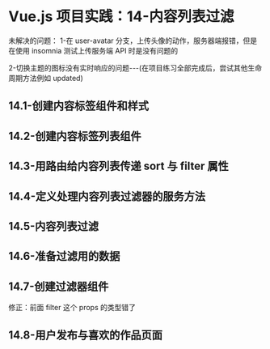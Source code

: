 # Vue.js 项目实践：14-内容列表过滤

未解决的问题：
1-在 user-avatar 分支，上传头像的动作，服务器端报错，但是在使用 insomnia 测试上传服务端 API 时是没有问题的

2-切换主题的图标没有实时响应的问题---(在项目练习全部完成后，尝试其他生命周期方法例如 updated)

## 14.1-创建内容标签组件和样式

## 14.2-创建内容标签列表组件

## 14.3-用路由给内容列表传递 sort 与 filter 属性

## 14.4-定义处理内容列表过滤器的服务方法

## 14.5-内容列表过滤

## 14.6-准备过滤用的数据

## 14.7-创建过滤器组件

修正：前面 filter 这个 props 的类型错了

## 14.8-用户发布与喜欢的作品页面

